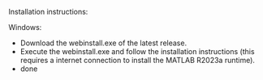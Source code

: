 Installation instructions:

Windows:
- Download the webinstall.exe of the latest release.
- Execute the webinstall.exe and follow the installation instructions (this requires a internet connection to install the MATLAB R2023a runtime).
- done
